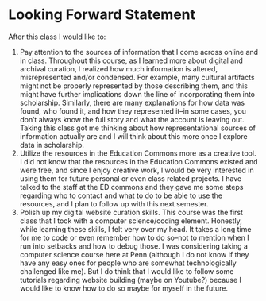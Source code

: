 <h1>Looking Forward Statement</h1>
<p>After this class I would like to:</p>
<ol><li>Pay attention to the sources of information that I come across online and in class. Throughout this course, as I learned more about digital and archival curation, I realized how much information is altered, misrepresented and/or condensed. For example, many cultural artifacts might not be properly represented by those describing them, and this might have further implications down the line of incorporating them into scholarship. Similarly, there are many explanations for how data was found, who found it, and how they represented it–in some cases, you don’t always know the full story and what the account is leaving out. Taking this class got me thinking about how representational sources of information actually are and I will think about this more once I explore data in scholarship. </li>
<li>Utilize the resources in the Education Commons more as a creative tool. I did not know that the resources in the Education Commons existed and were free, and since I enjoy creative work, I would be very interested in using them for future personal or even class related projects. I have talked to the staff at the ED commons and they gave me some steps regarding who to contact and what to do to be able to use the resources, and I plan to follow up with this next semester.</li>
<li>Polish up my digital website curation skills. This course was the first class that I took with a computer science/coding element. Honestly, while learning these skills, I felt very over my head. It takes a long time for me to code or even remember how to do so–not to mention when I run into setbacks and how to debug those. I was considering taking a computer science course here at Penn (although I do not know if they have any easy ones for people who are somewhat technologically challenged like me). But I do think that I would like to follow some tutorials regarding website building (maybe on Youtube?) because I would like to know how to do so maybe for myself in the future.</li>
